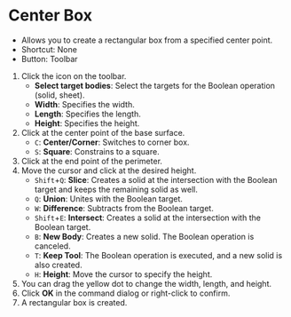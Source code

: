 # Center Box

- Allows you to create a rectangular box from a specified center point.
- Shortcut: None
- Button: Toolbar

1. Click the icon on the toolbar.
   - **Select target bodies**: Select the targets for the Boolean operation (solid, sheet).
   - **Width**: Specifies the width.
   - **Length**: Specifies the length.
   - **Height**: Specifies the height.
2. Click at the center point of the base surface.
   - `C`: **Center/Corner**: Switches to corner box.
   - `S`: **Square**: Constrains to a square.
3. Click at the end point of the perimeter.
4. Move the cursor and click at the desired height.
   - `Shift`+`Q`: **Slice**: Creates a solid at the intersection with the Boolean target and keeps the remaining solid as well.
   - `Q`: **Union**: Unites with the Boolean target.
   - `W`: **Difference**: Subtracts from the Boolean target.
   - `Shift`+`E`: **Intersect**: Creates a solid at the intersection with the Boolean target.
   - `B`: **New Body**: Creates a new solid. The Boolean operation is canceled.
   - `T`: **Keep Tool**: The Boolean operation is executed, and a new solid is also created.
   - `H`: **Height**: Move the cursor to specify the height.
5. You can drag the yellow dot to change the width, length, and height.
6. Click **OK** in the command dialog or right-click to confirm.
7. A rectangular box is created.

